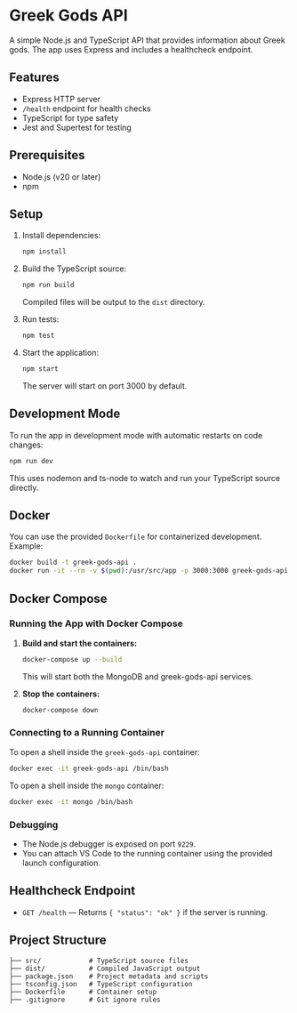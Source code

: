 # Greek Gods API

A simple Node.js and TypeScript API that provides information about Greek gods. The app uses Express and includes a healthcheck endpoint.

## Features
- Express HTTP server
- `/health` endpoint for health checks
- TypeScript for type safety
- Jest and Supertest for testing

## Prerequisites
- Node.js (v20 or later)
- npm

## Setup
1. Install dependencies:
   ```sh
   npm install
   ```

2. Build the TypeScript source:
   ```sh
   npm run build
   ```
   Compiled files will be output to the `dist` directory.

3. Run tests:
   ```sh
   npm test
   ```

4. Start the application:
   ```sh
   npm start
   ```
   The server will start on port 3000 by default.

## Development Mode
To run the app in development mode with automatic restarts on code changes:
```sh
npm run dev
```
This uses nodemon and ts-node to watch and run your TypeScript source directly.

## Docker
You can use the provided `Dockerfile` for containerized development. Example:
```sh
docker build -t greek-gods-api .
docker run -it --rm -v $(pwd):/usr/src/app -p 3000:3000 greek-gods-api
```

## Docker Compose

### Running the App with Docker Compose

1. **Build and start the containers:**
   ```sh
   docker-compose up --build
   ```
   This will start both the MongoDB and greek-gods-api services.

2. **Stop the containers:**
   ```sh
   docker-compose down
   ```

### Connecting to a Running Container

To open a shell inside the `greek-gods-api` container:
```sh
docker exec -it greek-gods-api /bin/bash
```

To open a shell inside the `mongo` container:
```sh
docker exec -it mongo /bin/bash
```

### Debugging

- The Node.js debugger is exposed on port `9229`.  
- You can attach VS Code to the running container using the provided launch configuration.

## Healthcheck Endpoint
- `GET /health` — Returns `{ "status": "ok" }` if the server is running.

## Project Structure
```
├── src/            # TypeScript source files
├── dist/           # Compiled JavaScript output
├── package.json    # Project metadata and scripts
├── tsconfig.json   # TypeScript configuration
├── Dockerfile      # Container setup
├── .gitignore      # Git ignore rules
```
